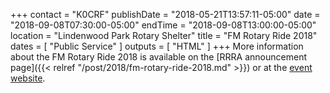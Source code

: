 +++
contact = "K0CRF"
publishDate = "2018-05-21T13:57:11-05:00"
date = "2018-09-08T07:30:00-05:00"
endTime = "2018-09-08T13:00:00-05:00"
location = "Lindenwood Park Rotary Shelter"
title = "FM Rotary Ride 2018"
dates = [ "Public Service" ]
outputs = [ "HTML" ]
+++
More information about the FM Rotary Ride 2018 is available on the
[RRRA announcement page]({{< relref "/post/2018/fm-rotary-ride-2018.md" >}})
or at the [event website](http://www.fmrotaryride.com/).

